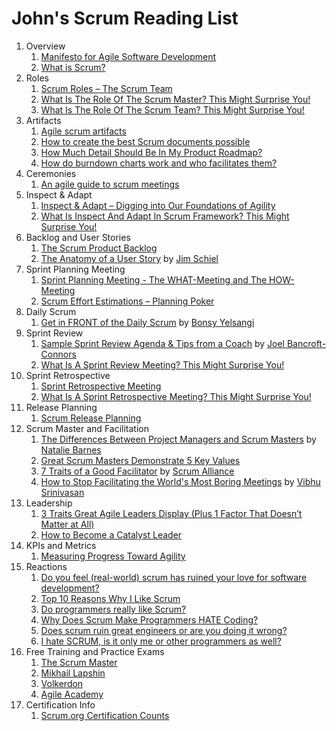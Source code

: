 # John's Scrum Reading List

1. Overview
    1. [Manifesto for Agile Software Development](https://agilemanifesto.org/)
    1. [What is Scrum?](https://www.scrum.org/resources/what-scrum-module)
1. Roles
    1. [Scrum Roles – The Scrum Team](https://www.scrum-institute.org/Scrum_Roles_The_Scrum_Team.php)
    1. [What Is The Role Of The Scrum Master? This Might Surprise You!](https://www.scrum-institute.org/the-scrum-master-role-scrum-framework.php)
    1. [What Is The Role Of The Scrum Team? This Might Surprise You!](https://www.scrum-institute.org/scrum-roles-the-scrum-team-scrum-framework.php)
1. Artifacts
    1. [Agile scrum artifacts](https://www.atlassian.com/agile/scrum/artifacts)
    1. [How to create the best Scrum documents possible](https://monday.com/blog/monday-workdocs/scrum-documents)
    1. [How Much Detail Should Be In My Product Roadmap?](https://resources.scrumalliance.org/Article/product-roadmap)
    1. [How do burndown charts work and who facilitates them?](https://www.growingscrummasters.com/deploy-improve-scrum/how-do-burndown-charts-work-and-who-facilitates-them/)
1. Ceremonies
    1. [An agile guide to scrum meetings](https://www.atlassian.com/agile/scrum/ceremonies)
1. Inspect & Adapt
    1. [Inspect & Adapt – Digging into Our Foundations of Agility](https://www.infoq.com/articles/inspect-adapt-foundations-agility/)
    1. [What Is Inspect And Adapt In Scrum Framework? This Might Surprise You!](https://www.scrum-institute.org/inspect-and-adapt-scrum-framework.php)
1. Backlog and User Stories
    1. [The Scrum Product Backlog](https://www.scrum-institute.org/The_Scrum_Product_Backlog.php)
    1. [The Anatomy of a User Story](https://resources.scrumalliance.org/Article/anatomy-user-story) by [Jim Schiel](https://www.scrumalliance.org/community/profile/jschiel)
1. Sprint Planning Meeting
    1. [Sprint Planning Meeting - The WHAT-Meeting and The HOW-Meeting](https://www.scrum-institute.org/Sprint_Planning_Meeting.php)
    1. [Scrum Effort Estimations – Planning Poker](https://www.scrum-institute.org/Effort_Estimations_Planning_Poker.php)
1. Daily Scrum
    1. [Get in FRONT of the Daily Scrum](https://resources.scrumalliance.org/Article/daily-scrum) by [Bonsy Yelsangi](https://www.scrumalliance.org/community/profile/byelsangi)
1. Sprint Review
    1. [Sample Sprint Review Agenda & Tips from a Coach](https://resources.scrumalliance.org/Article/sample-sprint-review-agenda-tips-coach) by [Joel Bancroft-Connors](https://www.scrumalliance.org/community/profile/jbancroftc)
    1. [What Is A Sprint Review Meeting? This Might Surprise You!](https://www.scrum-institute.org/sprint-review-meeting-the-scrum-framework.php)
1. Sprint Retrospective
    1. [Sprint Retrospective Meeting](https://www.scrum-institute.org/Sprint_Retrospective_Meeting.php)
    1. [What Is A Sprint Retrospective Meeting? This Might Surprise You!](https://www.scrum-institute.org/sprint-retrospective-meeting-the-scrum-framework.php)
1. Release Planning
    1. [Scrum Release Planning](https://www.scrum-institute.org/Release_Planning.php)
1. Scrum Master and Facilitation
    1. [The Differences Between Project Managers and Scrum Masters](https://resources.scrumalliance.org/Article/difference-project-managers-scrum-masters) by [Natalie Barnes](https://www.scrumalliance.org/community/profile/nbarnes2)
    1. [Great Scrum Masters Demonstrate 5 Key Values](https://resources.scrumalliance.org/Article/great-scrum-masters-demonstrate-5-key-values)
    1. [7 Traits of a Good Facilitator](https://resources.scrumalliance.org/Article/7-traits-good-facilitator) by [Scrum Alliance](https://www.scrumalliance.org/about-us)
    1. [How to Stop Facilitating the World's Most Boring Meetings](https://resources.scrumalliance.org/Article/stop-facilitating-worlds-boring-meetings) by [Vibhu Srinivasan](https://www.scrumalliance.org/community/profile/vsrinivasa)
1. Leadership
    1. [3 Traits Great Agile Leaders Display (Plus 1 Factor That Doesn’t Matter at All)](https://resources.scrumalliance.org/Article/3-traits-great-agile-leaders-display-(plus-1-factor-doesn%E2%80%99t-matter-all))
    1. [How to Become a Catalyst Leader](https://resources.scrumalliance.org/Article/catalyst-leader)
1. KPIs and Metrics
    1. [Measuring Progress Toward Agility](https://resources.scrumalliance.org/Article/measuring-progress-agility)
1. Reactions
    1. [Do you feel (real-world) scrum has ruined your love for software development?](https://www.reddit.com/r/cscareerquestions/comments/po0wp7/do_you_feel_realworld_scrum_has_ruined_your_love/)
    1. [Top 10 Reasons Why I Like Scrum](https://www.planetgeek.ch/2009/07/07/top-10-reasons-why-i-like-scrum/)
    1. [Do programmers really like Scrum?](https://www.quora.com/Do-programmers-really-like-Scrum)
    1. [Why Does Scrum Make Programmers HATE Coding?](https://www.linkedin.com/pulse/why-does-scrum-make-programmers-hate-coding-jayme-edwards/)
    1. [Does scrum ruin great engineers or are you doing it wrong?](https://stackoverflow.blog/2020/06/29/does-scrum-ruin-great-engineers-or-are-you-doing-it-wrong/)
    1. [I hate SCRUM, is it only me or other programmers as well?](https://www.reddit.com/r/Frontend/comments/vs3w1z/i_hate_scrum_is_it_only_me_or_other_programmers/)
1. Free Training and Practice Exams
    1. [The Scrum Master](https://www.thescrummaster.co.uk/scrum-org-practice-assessments/)
    1. [Mikhail Lapshin](https://mlapshin.com/index.php/scrum-quizzes/)
    1. [Volkerdon](https://www.volkerdon.com/)
    1. [Agile Academy](https://www.agile-academy.com/en/)
1. Certification Info
    1. [Scrum.org Certification Counts](https://www.scrum.org/professional-scrum-certifications/count)
